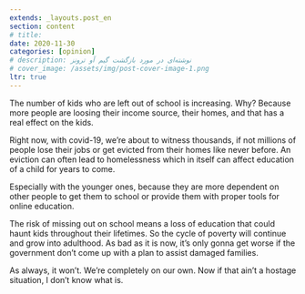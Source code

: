 ```yaml
---
extends: _layouts.post_en
section: content
# title: 
date: 2020-11-30
categories: [opinion]
# description: نوشته‌ای در مورد بازگشت گیم آو ترونز
# cover_image: /assets/img/post-cover-image-1.png
ltr: true
---
```




The number of kids who are left out of school is increasing. Why? Because more people are loosing their income source, their homes, and that has a real effect on the kids.

Right now, with covid-19, we’re about to witness thousands, if not millions of people lose their jobs or get evicted from their homes like never before. An eviction can often lead to homelessness which in itself can affect education of a child for years to come.

Especially with the younger ones, because they are more dependent on other people to get them to school or provide them with proper tools for online education.

The risk of missing out on school means a loss of education that could haunt kids throughout their lifetimes. So the cycle of poverty will continue and grow into adulthood. As bad as it is now, it’s only gonna get worse if the government don’t come up with a plan to assist damaged families.

As always, it won’t. We’re completely on our own. Now if that ain’t a hostage situation, I don’t know what is.

